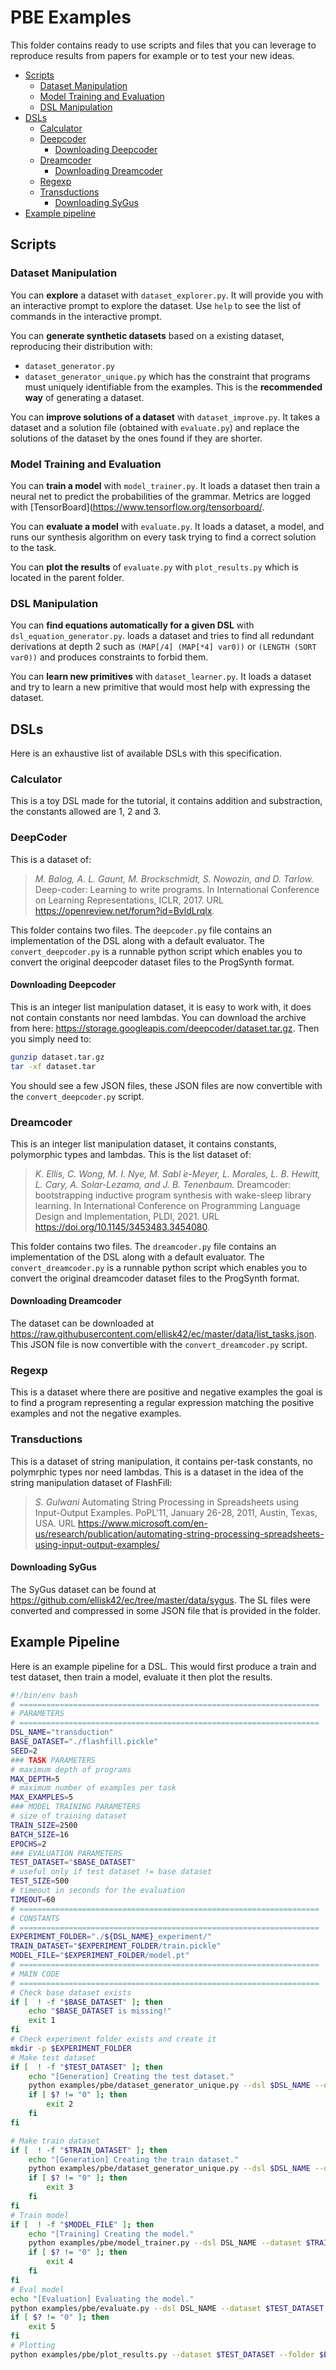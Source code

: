 # PBE Examples

This folder contains ready to use scripts and files that you can leverage to reproduce results from papers for example or to test your new ideas.

<!-- toc -->

- [Scripts](#scripts)
  - [Dataset Manipulation](#dataset-manipulation)
  - [Model Training and Evaluation](#model-training-and-evaluation)
  - [DSL Manipulation](#dsl-manipulation)
- [DSLs](#dsls)
  - [Calculator](#calculator)
  - [Deepcoder](#deepcoder)
    - [Downloading Deepcoder](#downloading-deepcoder)
  - [Dreamcoder](#dreamcoder)
    - [Downloading Dreamcoder](#downloading-dreamcoder)
  - [Regexp](#regexp)
  - [Transductions](#transductions)
    - [Downloading SyGus](#downloading-sygus)
- [Example pipeline](#example-pipeline)

<!-- tocstop -->
## Scripts

### Dataset Manipulation

You can **explore** a dataset with `dataset_explorer.py`. It will provide you with an interactive prompt to explore the dataset. Use `help` to see the list of commands in the interactive prompt.

You can **generate synthetic datasets** based on a existing dataset, reproducing their distribution with:

- `dataset_generator.py`
- `dataset_generator_unique.py` which has the constraint that programs must uniquely identifiable from the examples. This is the **recommended way** of generating a dataset.

You can **improve solutions of a dataset** with `dataset_improve.py`. It takes a dataset and a solution file (obtained with `evaluate.py`) and replace the solutions of the dataset by the ones found if they are shorter.

### Model Training and Evaluation

You can **train a model** with `model_trainer.py`. It loads a dataset then train a neural net to predict the probabilities of the grammar. Metrics are logged with [TensorBoard](https://www.tensorflow.org/tensorboard/.

You can **evaluate a model** with `evaluate.py`. It loads a dataset, a model, and runs our synthesis algorithm on every task trying to find a correct solution to the task.

You can **plot the results** of `evaluate.py` with `plot_results.py` which is located in the parent folder.

### DSL Manipulation

You can **find equations automatically for a given DSL** with `dsl_equation_generator.py`. loads a dataset and tries to find all redundant derivations at depth 2 such as `(MAP[/4] (MAP[*4] var0))` or `(LENGTH (SORT var0))` and produces constraints to forbid them.

You can **learn new primitives** with `dataset_learner.py`. It loads a dataset and try to learn a new primitive that would most help with expressing the dataset.

## DSLs

Here is an exhaustive list of available DSLs with this specification.

### Calculator

This is a toy DSL made for the tutorial, it contains addition and substraction, the constants allowed are 1, 2 and 3.

### DeepCoder

This is a dataset of:
> *M. Balog, A. L. Gaunt, M. Brockschmidt, S. Nowozin, and D. Tarlow.* Deep-coder: Learning to write programs. In International Conference on Learning Representations, ICLR, 2017. URL <https://openreview.net/forum?id=ByldLrqlx>.

This folder contains two files.
The `deepcoder.py` file contains an implementation of the DSL along with a default evaluator.
The `convert_deepcoder.py` is a runnable python script which enables you to convert the original deepcoder dataset files to the ProgSynth format.

#### Downloading Deepcoder

This is an integer list manipulation dataset, it is easy to work with, it does not contain constants nor need lambdas.
You can download the archive from here: <https://storage.googleapis.com/deepcoder/dataset.tar.gz>. Then you simply need to:

```bash
gunzip dataset.tar.gz
tar -xf dataset.tar
```

You should see a few JSON files, these JSON files are now convertible with the `convert_deepcoder.py` script.

### Dreamcoder

This is an integer list manipulation dataset, it contains constants, polymorphic types and lambdas.
This is the list dataset of:
> *K. Ellis, C. Wong, M. I. Nye, M. Sabl ́e-Meyer, L. Morales, L. B. Hewitt, L. Cary, A. Solar-Lezama, and J. B. Tenenbaum.* Dreamcoder: bootstrapping inductive program synthesis with wake-sleep library learning. In International Conference on Programming Language Design and Implementation, PLDI, 2021. URL <https://doi.org/10.1145/3453483.3454080>.

This folder contains two files.
The `dreamcoder.py` file contains an implementation of the DSL along with a default evaluator.
The `convert_dreamcoder.py` is a runnable python script which enables you to convert the original dreamcoder dataset files to the ProgSynth format.

#### Downloading Dreamcoder

The dataset can be downloaded at <https://raw.githubusercontent.com/ellisk42/ec/master/data/list_tasks.json>.
This JSON file is now convertible with the `convert_dreamcoder.py` script.

### Regexp

This is a dataset where there are positive and negative examples the goal is to find a program representing a regular expression matching the positive examples and not the negative examples.

### Transductions

This is a dataset of string manipulation, it contains per-task constants, no polymrphic types nor need lambdas.
This is a dataset in the idea of the string manipulation dataset of FlashFill:
> *S. Gulwani* Automating String Processing in Spreadsheets using Input-Output Examples. PoPL'11, January 26-28, 2011, Austin, Texas, USA. URL <https://www.microsoft.com/en-us/research/publication/automating-string-processing-spreadsheets-using-input-output-examples/>

#### Downloading SyGus

The SyGus dataset can be found at <https://github.com/ellisk42/ec/tree/master/data/sygus>.
The SL files were converted and compressed in some JSON file that is provided in the folder.

## Example Pipeline

Here is an example pipeline for a DSL.
This would first produce a train and test dataset, then train a model, evaluate it then plot the results.

```bash
#!/bin/env bash
# ===================================================================
# PARAMETERS
# ===================================================================
DSL_NAME="transduction"
BASE_DATASET="./flashfill.pickle"
SEED=2
### TASK PARAMETERS
# maximum depth of programs
MAX_DEPTH=5
# maximum number of examples per task
MAX_EXAMPLES=5
### MODEL TRAINING PARAMETERS
# size of training dataset
TRAIN_SIZE=2500
BATCH_SIZE=16
EPOCHS=2
### EVALUATION PARAMETERS
TEST_DATASET="$BASE_DATASET"
# useful only if test dataset != base dataset
TEST_SIZE=500 
# timeout in seconds for the evaluation
TIMEOUT=60 
# ===================================================================
# CONSTANTS
# ===================================================================
EXPERIMENT_FOLDER="./${DSL_NAME}_experiment/"
TRAIN_DATASET="$EXPERIMENT_FOLDER/train.pickle"
MODEL_FILE="$EXPERIMENT_FOLDER/model.pt"
# ===================================================================
# MAIN CODE
# ===================================================================
# Check base dataset exists
if [  ! -f "$BASE_DATASET" ]; then
    echo "$BASE_DATASET is missing!"
    exit 1
fi
# Check experiment folder exists and create it 
mkdir -p $EXPERIMENT_FOLDER
# Make test dataset
if [  ! -f "$TEST_DATASET" ]; then
    echo "[Generation] Creating the test dataset."
    python examples/pbe/dataset_generator_unique.py --dsl $DSL_NAME --dataset $TEST_DATASET --seed $SEED --programs $TEST_SIZE --inputs 2 -o $TEST_DATASET --max-depth $MAX_DEPTH --max-examples $MAX_EXAMPLES
    if [ $? != "0" ]; then
        exit 2
    fi
fi

# Make train dataset
if [  ! -f "$TRAIN_DATASET" ]; then
    echo "[Generation] Creating the train dataset."
    python examples/pbe/dataset_generator_unique.py --dsl $DSL_NAME --dataset $TEST_DATASET --seed $SEED --programs $TRAIN_SIZE -o $TRAIN_DATASET --inputs 2 --max-depth $MAX_DEPTH --max-examples $MAX_EXAMPLES
    if [ $? != "0" ]; then
        exit 3
    fi
fi
# Train model
if [  ! -f "$MODEL_FILE" ]; then
    echo "[Training] Creating the model."
    python examples/pbe/model_trainer.py --dsl DSL_NAME --dataset $TRAIN_DATASET --seed $SEED --b $BATCH_SIZE -o $MODEL_FILE -e $EPOCHS
    if [ $? != "0" ]; then
        exit 4
    fi
fi
# Eval model
echo "[Evaluation] Evaluating the model."
python examples/pbe/evaluate.py --dsl DSL_NAME --dataset $TEST_DATASET --b $BATCH_SIZE --model $MODEL_FILE -o $EXPERIMENT_FOLDER -t $TIMEOUT
if [ $? != "0" ]; then
    exit 5
fi
# Plotting
python examples/pbe/plot_results.py --dataset $TEST_DATASET --folder $EXPERIMENT_FOLDER
```

